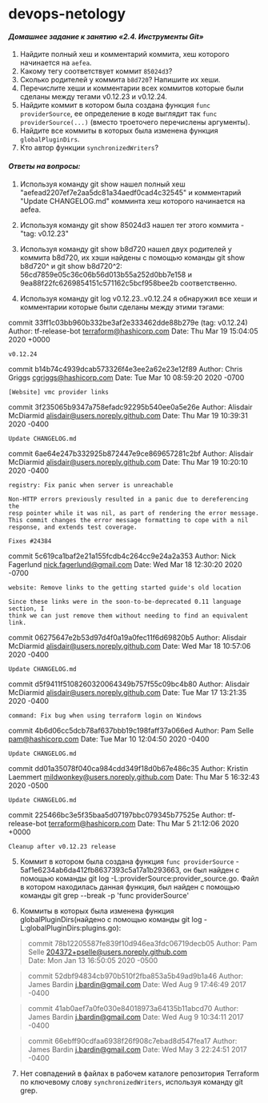 # devops-netology

#### *Домашнее задание к занятию «2.4. Инструменты Git»*

1. Найдите полный хеш и комментарий коммита, хеш которого начинается на `aefea`.
1. Какому тегу соответствует коммит `85024d3`?
1. Сколько родителей у коммита `b8d720`? Напишите их хеши.
1. Перечислите хеши и комментарии всех коммитов которые были сделаны между тегами  v0.12.23 и v0.12.24.
1. Найдите коммит в котором была создана функция `func providerSource`, ее определение в коде выглядит 
так `func providerSource(...)` (вместо троеточего перечислены аргументы).
1. Найдите все коммиты в которых была изменена функция `globalPluginDirs`.
1. Кто автор функции `synchronizedWriters`?

 
#### *Ответы на вопросы:*

1. Используя команду git show нашел полный хеш "aefead2207ef7e2aa5dc81a34aedf0cad4c32545" и комментарий "Update CHANGELOG.md" комминта хеш которого начинается на aefea.
 
2. Используя команду git show 85024d3 нашел тег этого коммита - "tag: v0.12.23"

3. Используя команду git show b8d720 нашел двух родителей у коммита b8d720, их хэши найдены с помощью команды git show b8d720^ и git show b8d720^2:       56cd7859e05c36c06b56d013b55a252d0bb7e158 и 9ea88f22fc6269854151c571162c5bcf958bee2b соответственно.
 
4. Используя команду git log v0.12.23..v0.12.24 я обнаружил все хеши и комментарии которые были сделаны между этими тэгами:


commit 33ff1c03bb960b332be3af2e333462dde88b279e (tag: v0.12.24)
Author: tf-release-bot <terraform@hashicorp.com>
Date:   Thu Mar 19 15:04:05 2020 +0000

    v0.12.24

commit b14b74c4939dcab573326f4e3ee2a62e23e12f89
Author: Chris Griggs <cgriggs@hashicorp.com>
Date:   Tue Mar 10 08:59:20 2020 -0700

    [Website] vmc provider links

commit 3f235065b9347a758efadc92295b540ee0a5e26e
Author: Alisdair McDiarmid <alisdair@users.noreply.github.com>
Date:   Thu Mar 19 10:39:31 2020 -0400

    Update CHANGELOG.md

commit 6ae64e247b332925b872447e9ce869657281c2bf
Author: Alisdair McDiarmid <alisdair@users.noreply.github.com>
Date:   Thu Mar 19 10:20:10 2020 -0400

    registry: Fix panic when server is unreachable

    Non-HTTP errors previously resulted in a panic due to dereferencing the
    resp pointer while it was nil, as part of rendering the error message.
    This commit changes the error message formatting to cope with a nil
    response, and extends test coverage.

    Fixes #24384

commit 5c619ca1baf2e21a155fcdb4c264cc9e24a2a353
Author: Nick Fagerlund <nick.fagerlund@gmail.com>
Date:   Wed Mar 18 12:30:20 2020 -0700

    website: Remove links to the getting started guide's old location

    Since these links were in the soon-to-be-deprecated 0.11 language section, I
    think we can just remove them without needing to find an equivalent link.

commit 06275647e2b53d97d4f0a19a0fec11f6d69820b5
Author: Alisdair McDiarmid <alisdair@users.noreply.github.com>
Date:   Wed Mar 18 10:57:06 2020 -0400

    Update CHANGELOG.md

commit d5f9411f5108260320064349b757f55c09bc4b80
Author: Alisdair McDiarmid <alisdair@users.noreply.github.com>
Date:   Tue Mar 17 13:21:35 2020 -0400

    command: Fix bug when using terraform login on Windows

commit 4b6d06cc5dcb78af637bbb19c198faff37a066ed
Author: Pam Selle <pam@hashicorp.com>
Date:   Tue Mar 10 12:04:50 2020 -0400

    Update CHANGELOG.md

commit dd01a35078f040ca984cdd349f18d0b67e486c35
Author: Kristin Laemmert <mildwonkey@users.noreply.github.com>
Date:   Thu Mar 5 16:32:43 2020 -0500

    Update CHANGELOG.md

commit 225466bc3e5f35baa5d07197bbc079345b77525e
Author: tf-release-bot <terraform@hashicorp.com>
Date:   Thu Mar 5 21:12:06 2020 +0000

    Cleanup after v0.12.23 release



5. Коммит в котором была создана функция `func providerSource` - 5af1e6234ab6da412fb8637393c5a17a1b293663, он был найден с помощью команды git log -L:providerSource:provider_source.go. Файл в котором находилась данная функция, был найден с помощью команды git grep --break -p 'func providerSource'


6. Коммиты в которых была изменена функция globalPluginDirs(найдено с помощью команды git log -L:globalPluginDirs:plugins.go):
                        
>commit 78b12205587fe839f10d946ea3fdc06719decb05
Author: Pam Selle <204372+pselle@users.noreply.github.com>                          
Date:   Mon Jan 13 16:50:05 2020 -0500                                              
                                                                                      
>commit 52dbf94834cb970b510f2fba853a5b49ad9b1a46
Author: James Bardin <j.bardin@gmail.com>
Date:   Wed Aug 9 17:46:49 2017 -0400

>commit 41ab0aef7a0fe030e84018973a64135b11abcd70
Author: James Bardin <j.bardin@gmail.com>
Date:   Wed Aug 9 10:34:11 2017 -0400

>commit 66ebff90cdfaa6938f26f908c7ebad8d547fea17
Author: James Bardin <j.bardin@gmail.com>
Date:   Wed May 3 22:24:51 2017 -0400




7. Нет совпадений в файлах в рабочем каталоге репозитория Terraform по ключевому слову `synchronizedWriters`, используя команду git grep.




  

  



